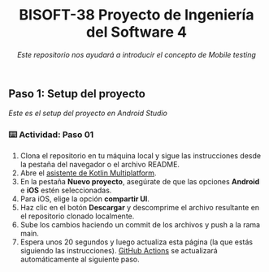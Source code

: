 <header>

<!--
  <<< Author notes: Course header >>>
  Read <https://skills.github.com/quickstart> for more information about how to build courses using this template.
  Include a 1280×640 image, course name in sentence case, and a concise description in emphasis.
  In your repository settings: enable template repository, add your 1280×640 social image, auto delete head branches.
  Next to "About", add description & tags; disable releases, packages, & environments.
  Add your open source license, GitHub uses the MIT license.
-->

# BISOFT-38 Proyecto de Ingeniería del Software 4

_Este repositorio nos ayudará a introducir el concepto de Mobile testing_

</header>

<!--
  <<< Author notes: Step 1 >>>
  Choose 3-5 steps for your course.
  The first step is always the hardest, so pick something easy!
  Link to docs.github.com for further explanations.
  Encourage users to open new tabs for steps!
  TBD-step-1-notes.
-->

## Paso 1: Setup del proyecto

_Este es el setup del proyecto en Android Studio_

### :keyboard: Actividad: Paso 01

1. Clona el repositorio en tu máquina local y sigue las instrucciones desde la pestaña del navegador o el archivo README.
1. Abre el [asistente de Kotlin Multiplatform](https://kmp.jetbrains.com).
1. En la pestaña **Nuevo proyecto**, asegúrate de que las opciones **Android** e **iOS** estén seleccionadas.
1. Para iOS, elige la opción **compartir UI**.
1. Haz clic en el botón **Descargar** y descomprime el archivo resultante en el repositorio clonado localmente.
1. Sube los cambios haciendo un commit de los archivos y push a la rama main.
1. Espera unos 20 segundos y luego actualiza esta página (la que estás siguiendo las instrucciones). [GitHub Actions](https://docs.github.com/en/actions) se actualizará automáticamente al siguiente paso.


